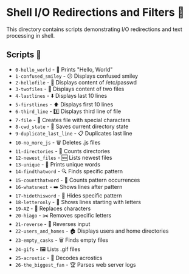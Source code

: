 # Shell I/O Redirections and Filters 📝

This directory contains scripts demonstrating I/O redirections and text processing in shell.

## Scripts 📜

* `0-hello_world` - 👋 Prints "Hello, World"
* `1-confused_smiley` - 😕 Displays confused smiley
* `2-hellofile` - 📄 Displays content of /etc/passwd
* `3-twofiles` - 📑 Displays content of two files
* `4-lastlines` - ⬇️ Displays last 10 lines
* `5-firstlines` - ⬆️ Displays first 10 lines
* `6-third_line` - 3️⃣ Displays third line of file
* `7-file` - 📝 Creates file with special characters
* `8-cwd_state` - 💾 Saves current directory state
* `9-duplicate_last_line` - 📋 Duplicates last line
* `10-no_more_js` - 🗑️ Deletes .js files
* `11-directories` - 📂 Counts directories
* `12-newest_files` - 🆕 Lists newest files
* `13-unique` - 🎯 Prints unique words
* `14-findthatword` - 🔍 Finds specific pattern
* `15-countthatword` - 🔢 Counts pattern occurrences
* `16-whatsnext` - ➡️ Shows lines after pattern
* `17-hidethisword` - 🙈 Hides specific pattern
* `18-letteronly` - 📝 Shows lines starting with letters
* `19-AZ` - 🔄 Replaces characters
* `20-hiago` - ✂️ Removes specific letters
* `21-reverse` - 🔄 Reverses input
* `22-users_and_homes` - 🏠 Displays users and home directories
* `23-empty_casks` - 🗑️ Finds empty files
* `24-gifs` - 🖼️ Lists .gif files
* `25-acrostic` - 📝 Decodes acrostics
* `26-the_biggest_fan` - 🏆 Parses web server logs
